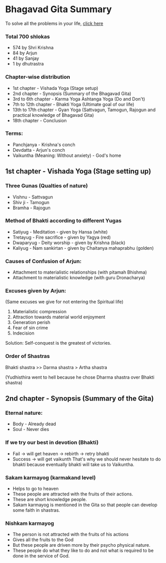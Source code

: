 # Bhagavad Gita Summary

To solve all the problems in your life, [click here](https://github.com/Pavan49719/bhagavad-gita-summary/blob/main/solutions.md#find-solution-for-your-problems-in-bhagavad-gita)

### Total 700 shlokas
- 574 by Shri Krishna
- 84 by Arjun
- 41 by Sanjay
- 1 by dhutrastra

### Chapter-wise distribution
- 1st chapter - Vishada Yoga (Stage setup)
- 2nd chapter - Synopsis (Summary of the Bhagavad Gita)
- 3rd to 6th chapter - Karma Yoga Ashtanga Yoga (Do and Don't)
- 7th to 12th chapter - Bhakti Yoga (Ultimate goal of our life)
- 13th to 17th chapter - Gyan Yoga (Sattvagun, Tamogun, Rajogun and practical knowledge of Bhagavad Gita)
- 18th chapter - Conclusion

### Terms:
- Panchjanya - Krishna's conch
- Devdatta - Arjun's conch
- Vaikuntha (Meaning: Without anxiety) - God's home


## 1st chapter - Vishada Yoga (Stage setting up)

### Three Gunas (Qualties of nature)
- Vishnu - Sattvagun
- Shiv ji - Tamogun
- Bramha - Rajogun

### Method of Bhakti according to different Yugas 
- Satiyug - Meditation - given by Hansa (white)
- Tretayug - Fire sacrifice - given by Yagya (red)
- Dwaparyug - Deity worship - given by Krishna (black)
- Kaliyug - Nam sankirtan - given by Chaitanya mahaprabhu (golden)


### Causes of Confusion of Arjun:
- Attachment to materialistic relationships (with pitamah Bhishma)
- Attachment to materialistic knowledge (with guru Dronacharya)

### Excuses given by Arjun:

(Same excuses we give for not entering the Spiritual life)
1. Materialistic compression
2. Attraction towards material world enjoyment
3. Generation perish
4. Fear of sin crime
5. Indecision 

Solution: Self-conquest is the greatest of victories.

### Order of Shastras
Bhakti shastra >> Darma shastra > Artha shastra

(Yudhisthira went to hell because he chose Dharma shastra over Bhakti shastra)



## 2nd chapter - Synopsis (Summary of the Gita)

### Eternal nature:
- Body - Already dead
- Soul - Never dies

### If we try our best in devotion (Bhakti)
- Fail -> will get heaven -> rebirth -> retry bhakti 
- Success -> will get vaikunth 
That's why we should never hesitate to do bhakti because eventually bhakti will take us to Vaikuntha.


### Sakam karmayog (karmakand level) 
- Helps to go to heaven
- These people are attracted with the fruits of their actions.
- These are short knowledge people. 
- Sakam karmayog is mentioned in the Gita so that people can develop some faith in shastras.

### Nishkam karmayog
- The person is not attracted with the fruits of his actions
- Gives all the fruits to the God
- But these people are driven more by their psycho physical nature.
- These people do what they like to do and not what is required to be done in the service of God.
